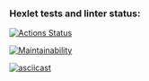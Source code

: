 ### Hexlet tests and linter status:
[![Actions Status](https://github.com/Asmanova/python-project-49/workflows/hexlet-check/badge.svg)](https://github.com/Asmanova/python-project-49/actions)

[![Maintainability](https://api.codeclimate.com/v1/badges/1ffb30a8aeb877e7f6fe/maintainability)](https://codeclimate.com/github/Asmanova/python-project-49/maintainability)

[![asciicast](https://asciinema.org/a/nz87iAzHYAAVP0r7ThAjoQi5J.svg)](https://asciinema.org/a/nz87iAzHYAAVP0r7ThAjoQi5J)
